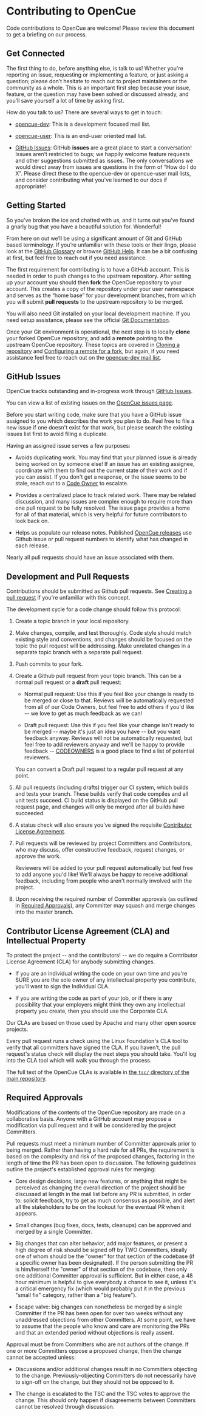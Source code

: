 # Contributing to OpenCue

Code contributions to OpenCue are welcome! Please review this document to get
a briefing on our process.

## Get Connected

The first thing to do, before anything else, is talk to us! Whether you're
reporting an issue, requesting or implementing a feature, or just asking a
question; please don’t hesitate to reach out to project maintainers or the
community as a whole. This is an important first step because your issue,
feature, or the question may have been solved or discussed already, and you’ll
save yourself a lot of time by asking first.

How do you talk to us? There are several ways to get in touch:

* [opencue-dev](https://lists.aswf.io/g/opencue-dev):
This is a development focused mail list.

* [opencue-user](https://lists.aswf.io/g/opencue-user):
This is an end-user oriented mail list.

* [GitHub Issues](https://github.com/AcademySoftwareFoundation/OpenCue/issues):
GitHub **issues** are a great place to start a conversation! Issues aren’t
restricted to bugs; we happily welcome feature requests and other suggestions
submitted as issues. The only conversations we would direct away from issues are
questions in the form of “How do I do X”. Please direct these to the opencue-dev
or opencue-user mail lists, and consider contributing what you've learned to
our docs if appropriate!

## Getting Started

So you’ve broken the ice and chatted with us, and it turns out you’ve found a
gnarly bug that you have a beautiful solution for. Wonderful!

From here on out we’ll be using a significant amount of Git and GitHub based
terminology. If you’re unfamiliar with these tools or their lingo, please look
at the [GitHub Glossary](https://help.github.com/articles/github-glossary/) or
browse [GitHub Help](https://help.github.com/). It can be a bit confusing at
first, but feel free to reach out if you need assistance.

The first requirement for contributing is to have a GitHub account. This is
needed in order to push changes to the upstream repository. After setting up
your account you should then **fork** the OpenCue repository to your
account. This creates a copy of the repository under your user namespace and
serves as the “home base” for your development branches, from which you will
submit **pull requests** to the upstream repository to be merged.

You will also need Git installed on your local development machine. If you need
setup assistance, please see the official
[Git Documentation](https://git-scm.com/doc).

Once your Git environment is operational, the next step is to locally
**clone** your forked OpenCue repository, and add a **remote** pointing to
the upstream OpenCue repository. These topics are covered in
[Cloning a repository](https://help.github.com/articles/cloning-a-repository/)
and
[Configuring a remote for a fork](https://help.github.com/articles/configuring-a-remote-for-a-fork/),
but again, if you need assistance feel free to reach out on the
[opencue-dev mail list](https://lists.aswf.io/g/opencue-dev).

## GitHub Issues

OpenCue tracks outstanding and in-progress work through
[GitHub Issues](https://guides.github.com/features/issues/).

You can view a list of existing issues on the
[OpenCue issues page](https://github.com/AcademySoftwareFoundation/OpenCue/issues).

Before you start writing code, make sure that you have a GitHub issue
assigned to you which describes the work you plan to do. Feel free to file
a new issue if one doesn't exist for that work, but please search the existing
issues list first to avoid filing a duplicate.

Having an assigned issue serves a few purposes:

-  Avoids duplicating work. You may find that your planned issue is already
   being worked on by someone else! If an issue has an existing assignee,
   coordinate with them to find out the current state of their work and if
   you can assist. If you don't get a response, or the issue seems to be stale,
   reach out to a [Code Owner](./CODEOWNERS) to escalate.

-  Provides a centralized place to track related work. There may be related
   discussion, and many issues are complex enough to require more than one
   pull request to be fully resolved. The issue page provides a home for
   all of that material, which is very helpful for future contributors to
   look back on.

-  Helps us populate our release notes. Published
   [OpenCue releases](https://github.com/AcademySoftwareFoundation/OpenCue/releases)
   use Github issue or pull request numbers to identify what has changed in
   each release.

Nearly all pull requests should have an issue associated with them.

## Development and Pull Requests

Contributions should be submitted as Github pull requests. See
[Creating a pull request](https://help.github.com/articles/creating-a-pull-request/)
if you're unfamiliar with this concept.

The development cycle for a code change should follow this protocol:

1. Create a topic branch in your local repository.

2. Make changes, compile, and test thoroughly. Code style should match existing
   style and conventions, and changes should be focused on the topic the pull
   request will be addressing. Make unrelated changes in a separate topic branch
   with a separate pull request.

3. Push commits to your fork.

4. Create a Github pull request from your topic branch. This can be
   a normal pull request or a **draft** pull request:

   -  Normal pull request: Use this if you feel like your change is
   ready to be merged or close to that. Reviews will be automatically
   requested from all of our Code Owners, but feel free to add others
   if you'd like -- we love to get as much feedback as we can!

   -  Draft pull request: Use this if you feel like your change isn't
   ready to be merged -- maybe it's just an idea you have -- but
   you want feedback anyway. Reviews will not be automatically
   requested, but feel free to add reviewers anyway and we'll be happy
   to provide feedback -- [CODEOWNERS](./CODEOWNERS) is a good place
   to find a list of potential reviewers.

   You can convert a Draft pull request to a regular pull request at any point.

5. All pull requests (including drafts) trigger our CI system, which builds and
   tests your branch. These builds verify that code compiles and all unit tests
   succeed. CI build status is displayed on the GitHub pull request page, and
   changes will only be merged after all builds have succeeded.

6. A status check will also ensure you've signed the requisite
   [Contributor License Agreement](#contributor-license-agreement-cla-and-intellectual-property).

7. Pull requests will be reviewed by project Committers and Contributors,
   who may discuss, offer constructive feedback, request changes, or approve
   the work.

   Reviewers will be added to your pull request automatically but feel free to
   add anyone you'd like! We'll always be happy to receive additional feedback,
   including from people who aren't normally involved with the project.

8. Upon receiving the required number of Committer approvals (as outlined
   in [Required Approvals](#required-approvals)), any Committer may squash and
   merge changes into the master branch.

## Contributor License Agreement (CLA) and Intellectual Property

To protect the project -- and the contributors! -- we do require a
Contributor License Agreement (CLA) for anybody submitting changes.

* If you are an individual writing the code on your own time and you're SURE
  you are the sole owner of any intellectual property you contribute, you'll
  want to sign the Individual CLA.

* If you are writing the code as part of your job, or if there is any
  possibility that your employers might think they own any intellectual
  property you create, then you should use the Corporate CLA.

Our CLAs are based on those used by Apache and many other open source
projects.

Every pull request runs a check using the Linux Foundation's CLA tool
to verify that all committers have signed the CLA. If you haven't,
the pull request's status check will display the next steps you should
take. You'll log into the CLA tool which will walk you through the
process.

The full text of the OpenCue CLAs is available in
[the `tsc/` directory of the main repository](https://github.com/AcademySoftwareFoundation/OpenCue/tree/master/tsc).

## Required Approvals

Modifications of the contents of the OpenCue repository are made on a
collaborative basis. Anyone with a GitHub account may propose a modification via
pull request and it will be considered by the project Committers.

Pull requests must meet a minimum number of Committer approvals prior to being
merged. Rather than having a hard rule for all PRs, the requirement is based on
the complexity and risk of the proposed changes, factoring in the length of
time the PR has been open to discussion. The following guidelines outline the
project's established approval rules for merging:

* Core design decisions, large new features, or anything that might be perceived
  as changing the overall direction of the project should be discussed at length
  in the mail list before any PR is submitted, in order to: solicit feedback, try
  to get as much consensus as possible, and alert all the stakeholders to be on
  the lookout for the eventual PR when it appears.

* Small changes (bug fixes, docs, tests, cleanups) can be approved and merged by
  a single Committer.

* Big changes that can alter behavior, add major features, or present a high
  degree of risk should be signed off by TWO Committers, ideally one of whom
  should be the "owner" for that section of the codebase (if a specific owner
  has been designated). If the person submitting the PR is him/herself the "owner"
  of that section of the codebase, then only one additional Committer approval is
  sufficient. But in either case, a 48 hour minimum is helpful to give everybody a
  chance to see it, unless it's a critical emergency fix (which would probably put
  it in the previous "small fix" category, rather than a "big feature").

* Escape valve: big changes can nonetheless be merged by a single Committer if
  the PR has been open for over two weeks without any unaddressed objections from
  other Committers. At some point, we have to assume that the people who know and
  care are monitoring the PRs and that an extended period without objections is
  really assent.

Approval must be from Committers who are not authors of the change. If one or
more Committers oppose a proposed change, then the change cannot be accepted
unless:

* Discussions and/or additional changes result in no Committers objecting to the
  change. Previously-objecting Committers do not necessarily have to sign-off on
  the change, but they should not be opposed to it.

* The change is escalated to the TSC and the TSC votes to approve the change.
  This should only happen if disagreements between Committers cannot be resolved
  through discussion.

